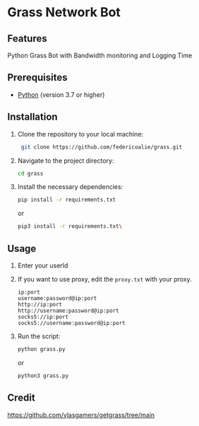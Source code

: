 # Grass Network Bot

## Features
Python Grass Bot with Bandwidth monitoring and Logging Time

## Prerequisites
- [Python](https://www.python.org/) (version 3.7 or higher)

## Installation

1. Clone the repository to your local machine:
   ```bash
	git clone https://github.com/federicoalie/grass.git
   ```
2. Navigate to the project directory:
	```bash
	cd grass
	```
3. Install the necessary dependencies:
	```bash
	pip install -r requirements.txt
	```
 
 	or
 
 	```bash
 	pip3 install -r requirements.txt\
	```

## Usage

1. Enter your userId

1. If you want to use proxy, edit the `proxy.txt` with your proxy.
	```
 	ip:port
	username:password@ip:port
	http://ip:port
	http://username:password@ip:port
	socks5://ip:port
	socks5://username:password@ip:port
 	```
2. Run the script:
	```bash
	python grass.py
	```
 
  	or
  
  	```bash
 	python3 grass.py
 	```

## Credit
https://github.com/ylasgamers/getgrass/tree/main

